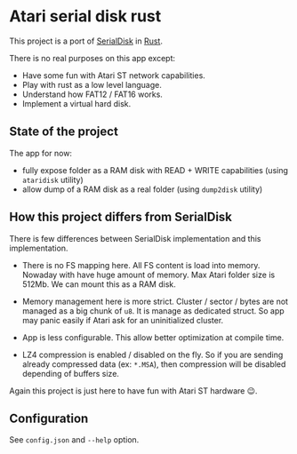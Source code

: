 # Atari serial disk rust

This project is a port of [SerialDisk](https://github.com/z80andrew/SerialDisk) in [Rust](https://www.rust-lang.org).

There is no real purposes on this app except:

- Have some fun with Atari ST network capabilities.
- Play with rust as a low level language.
- Understand how FAT12 / FAT16 works.
- Implement a virtual hard disk.

## State of the project

The app for now:

- fully expose folder as a RAM disk with READ + WRITE capabilities (using `ataridisk` utility)
- allow dump of a RAM disk as a real folder (using `dump2disk` utility)

## How this project differs from SerialDisk

There is few differences between SerialDisk implementation and this implementation.

- There is no FS mapping here. All FS content is load into memory.
  Nowaday with have huge amount of memory. Max Atari folder size is 512Mb.
  We can mount this as a RAM disk.

- Memory management here is more strict.
  Cluster / sector / bytes are not managed as a big chunk of `u8`.
  It is manage as dedicated struct.
  So app may panic easily if Atari ask for an uninitialized cluster.

- App is less configurable. This allow better optimization at compile time.

- LZ4 compression is enabled / disabled on the fly. So if you are sending already
  compressed data (ex: `*.MSA`), then compression will be disabled depending of
  buffers size.

Again this project is just here to have fun with Atari ST hardware :wink:.

## Configuration

See `config.json` and `--help` option.
